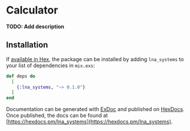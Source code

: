 # Calculator

**TODO: Add description**

## Installation

If [available in Hex](https://hex.pm/docs/publish), the package can be installed
by adding `lna_systems` to your list of dependencies in `mix.exs`:

```elixir
def deps do
  [
    {:lna_systems, "~> 0.1.0"}
  ]
end
```

Documentation can be generated with [ExDoc](https://github.com/elixir-lang/ex_doc)
and published on [HexDocs](https://hexdocs.pm). Once published, the docs can
be found at [https://hexdocs.pm/lna_systems](https://hexdocs.pm/lna_systems).

